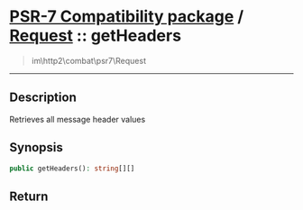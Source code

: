 # [PSR-7 Compatibility package](combat.md) / [Request](combat-Request.md) :: getHeaders
 > im\http2\combat\psr7\Request
____

## Description
Retrieves all message header values

## Synopsis
```php
public getHeaders(): string[][]
```

## Return

